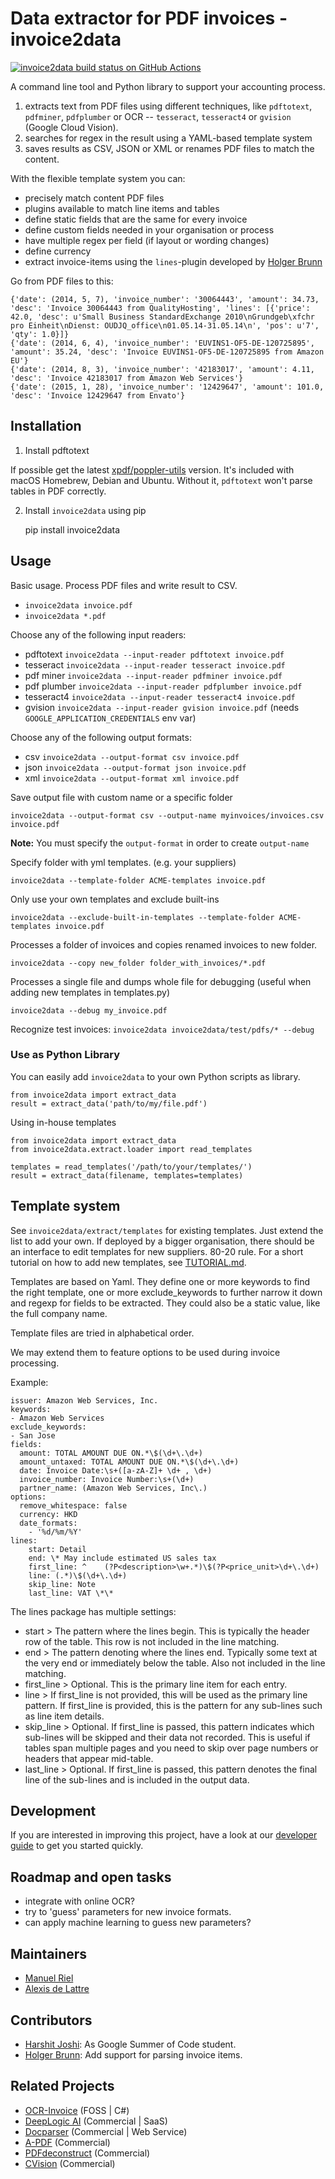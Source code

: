 # Data extractor for PDF invoices - invoice2data

[![invoice2data build status on GitHub Actions](https://github.com/invoice-x/invoice2data/workflows/Test/badge.svg)](https://github.com/invoice-x/invoice2data/actions)

A command line tool and Python library to support your accounting
process.

1. extracts text from PDF files using different techniques, like
   `pdftotext`, `pdfminer`, `pdfplumber` or OCR -- `tesseract`, `tesseract4` or
   `gvision` (Google Cloud Vision).
2. searches for regex in the result using a YAML-based template system
3. saves results as CSV, JSON or XML or renames PDF files to match the content.

With the flexible template system you can:

- precisely match content PDF files
- plugins available to match line items and tables
- define static fields that are the same for every invoice
- define custom fields needed in your organisation or process
- have multiple regex per field (if layout or wording changes)
- define currency
- extract invoice-items using the `lines`-plugin developed by [Holger
  Brunn](https://github.com/hbrunn)

Go from PDF files to this:

    {'date': (2014, 5, 7), 'invoice_number': '30064443', 'amount': 34.73, 'desc': 'Invoice 30064443 from QualityHosting', 'lines': [{'price': 42.0, 'desc': u'Small Business StandardExchange 2010\nGrundgeb\xfchr pro Einheit\nDienst: OUDJQ_office\n01.05.14-31.05.14\n', 'pos': u'7', 'qty': 1.0}]}
    {'date': (2014, 6, 4), 'invoice_number': 'EUVINS1-OF5-DE-120725895', 'amount': 35.24, 'desc': 'Invoice EUVINS1-OF5-DE-120725895 from Amazon EU'}
    {'date': (2014, 8, 3), 'invoice_number': '42183017', 'amount': 4.11, 'desc': 'Invoice 42183017 from Amazon Web Services'}
    {'date': (2015, 1, 28), 'invoice_number': '12429647', 'amount': 101.0, 'desc': 'Invoice 12429647 from Envato'}

## Installation

1.  Install pdftotext

If possible get the latest
[xpdf/poppler-utils](https://poppler.freedesktop.org/) version. It's
included with macOS Homebrew, Debian and Ubuntu. Without it, `pdftotext`
won't parse tables in PDF correctly.

2.  Install `invoice2data` using pip

    pip install invoice2data

## Usage

Basic usage. Process PDF files and write result to CSV.

- `invoice2data invoice.pdf`
- `invoice2data *.pdf`

Choose any of the following input readers:

- pdftotext `invoice2data --input-reader pdftotext invoice.pdf`
- tesseract `invoice2data --input-reader tesseract invoice.pdf`
- pdf miner `invoice2data --input-reader pdfminer invoice.pdf`
- pdf plumber `invoice2data --input-reader pdfplumber invoice.pdf`
- tesseract4 `invoice2data --input-reader tesseract4 invoice.pdf`
- gvision `invoice2data --input-reader gvision invoice.pdf` (needs `GOOGLE_APPLICATION_CREDENTIALS` env var)

Choose any of the following output formats:

- csv `invoice2data --output-format csv invoice.pdf`
- json `invoice2data --output-format json invoice.pdf`
- xml `invoice2data --output-format xml invoice.pdf`

Save output file with custom name or a specific folder

`invoice2data --output-format csv --output-name myinvoices/invoices.csv invoice.pdf`

**Note:** You must specify the `output-format` in order to create
`output-name`

Specify folder with yml templates. (e.g. your suppliers)

`invoice2data --template-folder ACME-templates invoice.pdf`

Only use your own templates and exclude built-ins

`invoice2data --exclude-built-in-templates --template-folder ACME-templates invoice.pdf`

Processes a folder of invoices and copies renamed invoices to new
folder.

`invoice2data --copy new_folder folder_with_invoices/*.pdf`

Processes a single file and dumps whole file for debugging (useful when
adding new templates in templates.py)

`invoice2data --debug my_invoice.pdf`

Recognize test invoices: `invoice2data invoice2data/test/pdfs/* --debug`

### Use as Python Library

You can easily add `invoice2data` to your own Python scripts as library.

    from invoice2data import extract_data
    result = extract_data('path/to/my/file.pdf')

Using in-house templates

    from invoice2data import extract_data
    from invoice2data.extract.loader import read_templates

    templates = read_templates('/path/to/your/templates/')
    result = extract_data(filename, templates=templates)


## Template system

See `invoice2data/extract/templates` for existing templates. Just extend
the list to add your own. If deployed by a bigger organisation, there
should be an interface to edit templates for new suppliers. 80-20 rule.
For a short tutorial on how to add new templates, see [TUTORIAL.md](TUTORIAL.md).

Templates are based on Yaml. They define one or more keywords to find
the right template, one or more exclude_keywords to further narrow it down
and regexp for fields to be extracted. They could also be a static value,
like the full company name.

Template files are tried in alphabetical order.

We may extend them to feature options to be used during invoice
processing.

Example:

    issuer: Amazon Web Services, Inc.
    keywords:
    - Amazon Web Services
    exclude_keywords:
    - San Jose
    fields:
      amount: TOTAL AMOUNT DUE ON.*\$(\d+\.\d+)
      amount_untaxed: TOTAL AMOUNT DUE ON.*\$(\d+\.\d+)
      date: Invoice Date:\s+([a-zA-Z]+ \d+ , \d+)
      invoice_number: Invoice Number:\s+(\d+)
      partner_name: (Amazon Web Services, Inc\.)
    options:
      remove_whitespace: false
      currency: HKD
      date_formats:
        - '%d/%m/%Y'
    lines:
        start: Detail
        end: \* May include estimated US sales tax
        first_line: ^    (?P<description>\w+.*)\$(?P<price_unit>\d+\.\d+)
        line: (.*)\$(\d+\.\d+)
        skip_line: Note
        last_line: VAT \*\*

The lines package has multiple settings:
- start > The pattern where the lines begin. This is typically the header row of the table. This row is not included in the line matching.
- end > The pattern denoting where the lines end. Typically some text at the very end or immediately below the table. Also not included in the line matching.
- first_line > Optional. This is the primary line item for each entry.
- line > If first_line is not provided, this will be used as the primary line pattern. If first_line is provided, this is the pattern for any sub-lines such as line item details.
- skip_line > Optional. If first_line is passed, this pattern indicates which sub-lines will be skipped and their data not recorded. This is useful if tables span multiple pages and you need to skip over page numbers or headers that appear mid-table.
- last_line > Optional. If first_line is passed, this pattern denotes the final line of the sub-lines and is included in the output data.

## Development

If you are interested in improving this project, have a look at our
[developer guide](DEVELOP.md) to get you started quickly.

## Roadmap and open tasks

- integrate with online OCR?
- try to 'guess' parameters for new invoice formats.
- can apply machine learning to guess new parameters?

## Maintainers

- [Manuel Riel](https://github.com/m3nu)
- [Alexis de Lattre](https://github.com/alexis-via)

## Contributors

-   [Harshit Joshi](https://github.com/duskybomb): As Google Summer of
    Code student.
-   [Holger Brunn](https://github.com/hbrunn): Add support for parsing
    invoice items.

## Related Projects

- [OCR-Invoice](https://github.com/robela/OCR-Invoice) (FOSS \| C\#)
- [DeepLogic AI](https://deeplogicai.tech/case_list/automatic-key-information-extraction-business-documents/) (Commercial \| SaaS)
- [Docparser](https://docparser.com/) (Commercial \| Web Service)
- [A-PDF](http://www.a-pdf.com/data-extractor/index.htm) (Commercial)
- [PDFdeconstruct](http://www.glyphandcog.com/PDFdeconstruct.html?g6)
  (Commercial)
- [CVision](http://www.cvisiontech.com/library/document-automation/forms-processing/extract-data-from-invoice.html)
  (Commercial)
